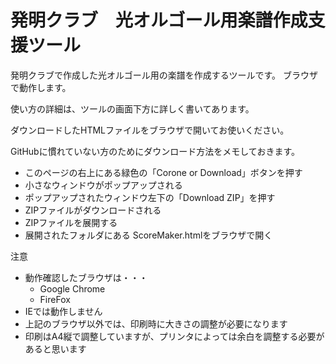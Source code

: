 # 発明クラブ　光オルゴール用楽譜作成支援ツール

発明クラブで作成した光オルゴール用の楽譜を作成するツールです。
ブラウザで動作します。

使い方の詳細は、ツールの画面下方に詳しく書いてあります。

ダウンロードしたHTMLファイルをブラウザで開いてお使いください。

GitHubに慣れていない方のためにダウンロード方法をメモしておきます。

* このページの右上にある緑色の「Corone or Download」ボタンを押す
* 小さなウィンドウがポップアップされる
* ポップアップされたウィンドウ左下の「Download ZIP」を押す
* ZIPファイルがダウンロードされる
* ZIPファイルを展開する
* 展開されたフォルダにある ScoreMaker.htmlをブラウザで開く

注意
* 動作確認したブラウザは・・・
  * Google Chrome
  * FireFox
* IEでは動作しません
* 上記のブラウザ以外では、印刷時に大きさの調整が必要になります
* 印刷はA4縦で調整していますが、プリンタによっては余白を調整する必要があると思います
